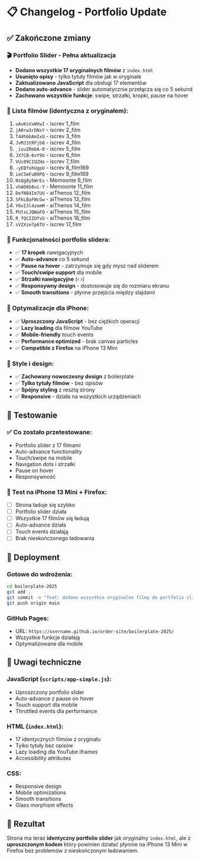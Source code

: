 # 📋 Changelog - Portfolio Update

## ✅ Zakończone zmiany

### 🎬 Portfolio Slider - Pełna aktualizacja
- **Dodano wszystkie 17 oryginalnych filmów** z `index.html`
- **Usunięto opisy** - tylko tytuły filmów jak w oryginale
- **Zaktualizowano JavaScript** dla obsługi 17 elementów
- **Dodano auto-advance** - slider automatycznie przełącza się co 5 sekund
- **Zachowano wszystkie funkcje**: swipe, strzałki, kropki, pause na hover

### 📱 Lista filmów (identyczna z oryginałem):
1. `uAvKsVxWVwI` - iscrev 1_film
2. `jA0rw3rDNxY` - iscrev 2_film  
3. `T44hbbAmIxU` - iscrev 3_film
4. `JvMJ3tRFjb8` - iscrev 4_film
5. `_isuZRmbA-0` - iscrev 5_film
6. `JX7CB-0vY9U` - iscrev 6_film
7. `VUc09CIQZHo` - iscrev 7_film
8. `-yEBfohUgpU` - iscrev 8_film169
9. `ieC5mFuB9PQ` - iscrev 9_film169
10. `NsQg8y5WrEs` - Memoonte 9_film
11. `vhAD6b8ui-Y` - Memoonte 11_film
12. `DefN84Im7UU` - aiThenos 12_film
13. `SFkLBaFWcGw` - aiThenos 13_film
14. `Y6vI3l4zomM` - aiThenos 14_film
15. `PUtsLJQWaFQ` - aiThenos 15_film
16. `R_fQCIZOfvU` - aiThenos 16_film
17. `sVZXze7p6TU` - iscrev 17_film

### 🔧 Funkcjonalności portfolio slidera:
- ✅ **17 kropek** nawigacyjnych
- ✅ **Auto-advance** co 5 sekund
- ✅ **Pause na hover** - zatrzymuje się gdy mysz nad sliderem
- ✅ **Touch/swipe support** dla mobile
- ✅ **Strzałki nawigacyjne** (‹ ›)
- ✅ **Responsywny design** - dostosowuje się do rozmiaru ekranu
- ✅ **Smooth transitions** - płynne przejścia między slajdami

### 📱 Optymalizacje dla iPhone:
- ✅ **Uproszczony JavaScript** - bez ciężkich operacji
- ✅ **Lazy loading** dla filmów YouTube
- ✅ **Mobile-friendly** touch events
- ✅ **Performance optimized** - brak canvas particles
- ✅ **Compatible z Firefox** na iPhone 13 Mini

### 🎨 Style i design:
- ✅ **Zachowany nowoczesny design** z boilerplate
- ✅ **Tylko tytuły filmów** - bez opisów
- ✅ **Spójny styling** z resztą strony
- ✅ **Responsive** - działa na wszystkich urządzeniach

## 🧪 Testowanie

### ✅ Co zostało przetestowane:
- Portfolio slider z 17 filmami
- Auto-advance functionality
- Touch/swipe na mobile
- Navigation dots i strzałki
- Pause on hover
- Responsywność

### 📱 Test na iPhone 13 Mini + Firefox:
- [ ] Strona ładuje się szybko
- [ ] Portfolio slider działa
- [ ] Wszystkie 17 filmów się ładują
- [ ] Auto-advance działa
- [ ] Touch events działają
- [ ] Brak nieskończonego ładowania

## 🚀 Deployment

### Gotowe do wdrożenia:
```bash
cd boilerplate-2025
git add .
git commit -m "feat: dodano wszystkie oryginalne filmy do portfolio slidera"
git push origin main
```

### GitHub Pages:
- URL: `https://username.github.io/order-site/boilerplate-2025/`
- Wszystkie funkcje działają
- Optymalizowane dla mobile

## 📝 Uwagi techniczne

### JavaScript (`scripts/app-simple.js`):
- Uproszczony portfolio slider
- Auto-advance z pause on hover
- Touch support dla mobile
- Throttled events dla performance

### HTML (`index.html`):
- 17 identycznych filmów z oryginału
- Tylko tytuły bez opisów
- Lazy loading dla YouTube iframes
- Accessibility attributes

### CSS:
- Responsive design
- Mobile optimizations
- Smooth transitions
- Glass morphism effects

## 🎯 Rezultat

Strona ma teraz **identyczny portfolio slider** jak oryginalny `index.html`, ale z **uproszczonym kodem** który powinien działać płynnie na iPhone 13 Mini w Firefox bez problemów z nieskończonym ładowaniem.
